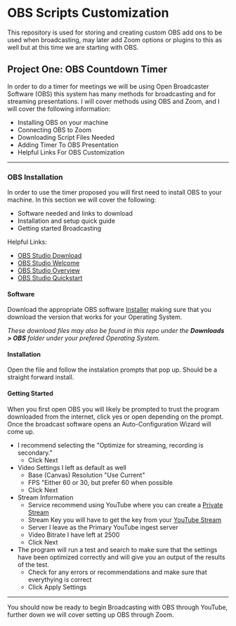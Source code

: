 # OBS Scripts Customization
This repository is used for storing and creating custom OBS add ons to be used when broadcasting, may later add Zoom options or plugins to this as well but at this time we are starting with OBS.
## Project One: OBS Countdown Timer
In order to do a timer for meetings we will be using Open Broadcaster Software (OBS) this system has many methods for broadcasting and for streaming presentations. I will cover methods using OBS and Zoom, and I will cover the following information:
- Installing OBS on your machine
- Connecting OBS to Zoom
- Downloading Script Files Needed
- Adding Timer To OBS Presentation
- Helpful Links For OBS Customization

---

### OBS Installation
In order to use the timer proposed you will first need to install OBS to your machine. In this section we will cover the following:
- Software needed and links to download
- Installation and setup quick guide
- Getting started Broadcasting

Helpful Links: 
- [OBS Studio Download](https://obsproject.com/download)
- [OBS Studio Welcome](https://obsproject.com/welcome)
- [OBS Studio Overview](https://obsproject.com/wiki/OBS-Studio-Overview)
- [OBS Studio Quickstart](https://obsproject.com/wiki/OBS-Studio-Quickstart)

#### Software 
Download the appropriate OBS software [Installer](https://obsproject.com/download) making sure that you download the version that works for your Operating System.

*These download files may also be found in this repo under the **Downloads > OBS** folder under your prefered Operating System.*

#### Installation
Open the file and follow the instalation prompts that pop up. Should be a straight forward install.

#### Getting Started
When you first open OBS you will likely be prompted to trust the program downloaded from the internet, click yes or open depending on the prompt.
Once the broadcast software opens an Auto-Configuration Wizard will come up.
- I recommend selecting the "Optimize for streaming, recording is secondary."
    - Click Next
- Video Settings I left as default as well
    - Base (Canvas) Resolution "Use Current"
    - FPS "Either 60 or 30, but prefer 60 when possible
    - Click Next
- Stream Information
    - Service recommend using YouTube where you can create a [Private Stream]()
    - Stream Key you will have to get the key from your [YouTube Stream]()
    - Server I leave as the Primary YouTube ingest server
    - Video Bitrate I have left at 2500
    - Click Next
- The program will run a test and search to make sure that the settings have been optimized correctly and will give you an output of the results of the test.
    - Check for any errors or recommendations and make sure that everythying is correct
    - Click Apply Settings
---
You should now be ready to begin Broadcasting with OBS through YouTube, further down we will cover setting up OBS through Zoom.